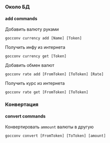 ### Около БД

#### add commands

Добавить валюту руками

`gocconv currency add [Name] [Token]`

Получить инфу из интернета

`gocconv currency get [Token]`

Добавить обмен валют

`gocconv rate add [FromToken] [ToToken] [Rate]`

Получить курс из интернета

`gocconv rate get [FromToken] [ToToken]`

### Конвертация

#### convert commands

Конвертировать `ammount` валюты в другую

`gocconv convert [FromToken] [ToToken] [amount]`
